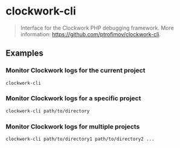 # clockwork-cli

> Interface for the Clockwork PHP debugging framework. More information: <https://github.com/ptrofimov/clockwork-cli>.

## Examples

### Monitor Clockwork logs for the current project

```bash
clockwork-cli
```

### Monitor Clockwork logs for a specific project

```bash
clockwork-cli path/to/directory
```

### Monitor Clockwork logs for multiple projects

```bash
clockwork-cli path/to/directory1 path/to/directory2 ...
```
